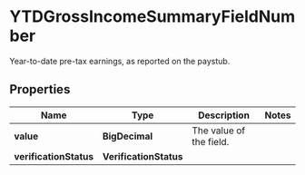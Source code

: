 

# YTDGrossIncomeSummaryFieldNumber

Year-to-date pre-tax earnings, as reported on the paystub.

## Properties

| Name | Type | Description | Notes |
|------------ | ------------- | ------------- | -------------|
|**value** | **BigDecimal** | The value of the field. |  |
|**verificationStatus** | **VerificationStatus** |  |  |



